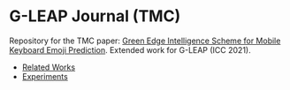 # G-LEAP Journal (TMC)

Repository for the TMC paper: [Green Edge Intelligence Scheme for Mobile Keyboard Emoji Prediction](https://ieeexplore.ieee.org/abstract/document/10042022). Extended work for G-LEAP (ICC 2021).

- [Related Works](./related_works.md)
- [Experiments](./experiments)
